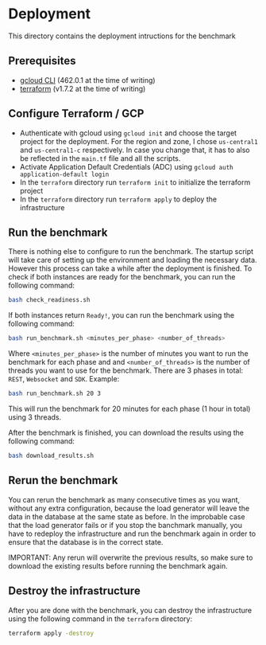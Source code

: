# Deployment

This directory contains the deployment intructions for the benchmark

## Prerequisites

- [gcloud CLI](https://cloud.google.com/sdk/gcloud) (462.0.1 at the time of writing)
- [terraform](https://developer.hashicorp.com/terraform/install) (v1.7.2 at the time of writing)

## Configure Terraform / GCP

- Authenticate with gcloud using `gcloud init` and choose the target project for the deployment. For the region and zone, I chose `us-central1` and `us-central1-c` respectively. In case you change that, it has to also be reflected in the `main.tf` file and all the scripts.
- Activate Application Default Credentials (ADC) using `gcloud auth application-default login`
- In the `terraform` directory run `terraform init` to initialize the terraform project
- In the `terraform` directory run `terraform apply` to deploy the infrastructure

## Run the benchmark

There is nothing else to configure to run the benchmark. The startup script will take care of setting up the environment and loading the necessary data. However this process can take a while after the deployment is finished. To check if both instances are ready for the benchmark, you can run the following command:

```bash
bash check_readiness.sh
```

If both instances return `Ready!`, you can run the benchmark using the following command:

```bash
bash run_benchmark.sh <minutes_per_phase> <number_of_threads>
```

Where `<minutes_per_phase>` is the number of minutes you want to run the benchmark for each phase and and `<number_of_threads>` is the number of threads you want to use for the benchmark. There are 3 phases in total: `REST`, `Websocket` and `SDK`. Example:

```bash
bash run_benchmark.sh 20 3
```

This will run the benchmark for 20 minutes for each phase (1 hour in total) using 3 threads.

After the benchmark is finished, you can download the results using the following command:

```bash
bash download_results.sh
```

## Rerun the benchmark

You can rerun the benchmark as many consecutive times as you want, without any extra configuration, because the load generator
will leave the data in the database at the same state as before. In the improbable case that the load generator fails or if you stop the banchmark manually, you have to redeploy the infrastructure and run the benchmark again in order to ensure that the database is in the correct state.

IMPORTANT: Any rerun will overwrite the previous results, so make sure to download the existing results before running the benchmark again.

## Destroy the infrastructure

After you are done with the benchmark, you can destroy the infrastructure using the following command in the `terraform` directory:

```bash
terraform apply -destroy
```
